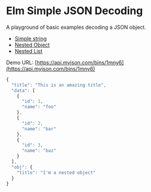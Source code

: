 # Elm Simple JSON Decoding

A playground of basic examples decoding a JSON object.

* [Simple string](http://chrisbuttery.github.io/elm-simple-json-decoding/simple_string.html)
* [Nested Object](http://chrisbuttery.github.io/elm-simple-json-decoding/nested_object.html)
* [Nested List](http://chrisbuttery.github.io/elm-simple-json-decoding/nested_list.html)

Demo URL: [https://api.myjson.com/bins/1mny6](https://api.myjson.com/bins/1mny6)

```js
{
  "title": "This is an amazing title",
  "data": [
    {
      "id": 1,
      "name": "foo"
    },
    {
      "id": 2,
      "name": "bar"
    },
    {
      "id": 3,
      "name": "baz"
    }
  ],
  "obj": {
    "title": "I'm a nested object"
  }
}
```

